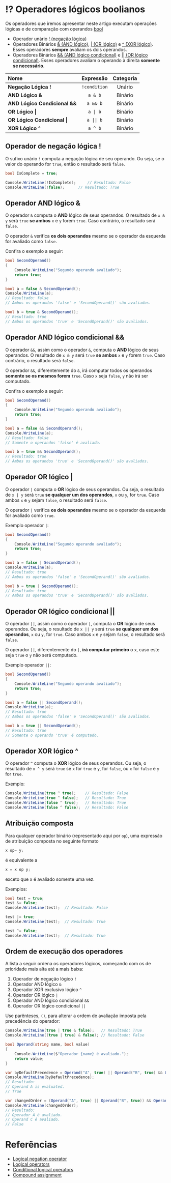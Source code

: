 # ⁉️ Operadores lógicos boolianos

Os operadores que iremos apresentar neste artigo executam operações lógicas e de comparação com operandos [bool](https://devblogs.microsoft.com/aspnet/blazor-webassembly-3-2-0-now-available/?fbclid=IwAR0brw10DyJrB4RhHmu_HwIGVIhloqUe-wdsHhQx9pNuKw4idkHgt4NPxnE)

* Operador unário [! (negação lógica)](https://github.com/Pampa-Devs/4starters/blob/master/Fundamentals/csharp/src/logical-comparison-operators.md#operador-de-nega%C3%A7%C3%A3o-l%C3%B3gica-)
* Operadores Binários [& (AND lógico)](https://github.com/Pampa-Devs/4starters/blob/master/Fundamentals/csharp/src/logical-comparison-operators.md#operador-and-l%C3%B3gico), [| (OR lógico)](https://github.com/Pampa-Devs/4starters/blob/master/Fundamentals/csharp/src/logical-comparison-operators.md#operador-or-l%C3%B3gico-condicional) e [^ (XOR lógico)](https://github.com/Pampa-Devs/4starters/blob/master/Fundamentals/csharp/src/logical-comparison-operators.md#operador-or-l%C3%B3gico-condicional). Esses operadores **sempre** avaliam os dois operandos.
* Operadores Binários [&& (AND lógico condicional)](https://github.com/Pampa-Devs/4starters/blob/master/Fundamentals/csharp/src/logical-comparison-operators.md#operador-or-l%C3%B3gico-condicional) e [|| (OR lógico condicional)](https://github.com/Pampa-Devs/4starters/blob/master/Fundamentals/csharp/src/logical-comparison-operators.md#operador-or-l%C3%B3gico-condicional). Esses operadores avaliam o operando à direita **somente se necessário**.

| Nome | Expressão | Categoria |
| :--- | :---: | :---: |
**Negação Lógica !** | `!condition` | Unário
**AND Lógico &** | `a & b` | Binário
**AND Lógico Condicional &&** | `a && b` | Binário
**OR Lógico \|** | `a \| b` | Binário
**OR Lógico Condicional \|** | `a \|\| b` | Binário
**XOR Lógico ^** | `a ^ b` | Binário

## Operador de negação lógica !

O sufixo unário `!` computa a negação lógica de seu operando. Ou seja, se o valor do operando for `true`, então o resultado será `false`.

```C#
bool IsComplete = true;

Console.WriteLine(!IsComplete); 	// Resultado: False
Console.WriteLine(!false);		// Resultado: True
```

## Operador AND lógico &

O operador `&` computa o **AND** lógico de seus operandos. O resultado de `x & y` será `true` **se ambos** `x` e `y` forem `true`. Caso contrário, o resultado será `false`.

O operador `&` verifica **os dois operandos** mesmo se o operador da esquerda for avaliado como `false`.

Confira o exemplo a seguir:

```C#
bool SecondOperand()
{
    Console.WriteLine("Segundo operando avaliado");
    return true;
}

bool a = false & SecondOperand();
Console.WriteLine(a);
// Resultado: false
// Ambos os operandos 'false' e 'SecondOperand()' são avaliados.

bool b = true & SecondOperand();
// Resultado: true
// Ambos os operandos 'true' e 'SecondOperand()' são avaliados.
```

## Operador AND lógico condicional &&

O operador `&&`, assim como o operador `&`, computa o **AND** lógico de seus operandos. O resultado de `x & y` será `true` **se ambos** `x` e `y` forem `true`. Caso contrário, o resultado será `false`.

O operador `&&`, diferentemente do `&`, irá computar todos os operandos **somente se os mesmos forem** `true`. Caso `x` seja `false`, `y` não irá ser computado.

Confira o exemplo a seguir:
```C#
bool SecondOperand()
{
    Console.WriteLine("Segundo operando avaliado");
    return true;
}

bool a = false && SecondOperand();
Console.WriteLine(a);
// Resultado: false
// Somente o operandos 'false' é avaliado.

bool b = true && SecondOperand();
// Resultado: true
// Ambos os operandos 'true' e 'SecondOperand()' são avaliados.
```

## Operador OR lógico |

O operador `|` computa o **OR** lógico de seus operandos. Ou seja, o resultado de `x | y` será `true` **se qualquer um dos operandos**, `x` ou `y`, for `true`. Caso ambos `x` e `y` sejam `false`, o resultado será `false`.

O operador `|` verifica **os dois operandos** mesmo se o operador da esquerda for avaliado como `true`.

Exemplo operador `|`:
```C#
bool SecondOperand()
{
    Console.WriteLine("Segundo operando avaliado");
    return true;
}

bool a = false | SecondOperand();
Console.WriteLine(a);
// Resultado: true
// Ambos os operandos 'false' e 'SecondOperand()' são avaliados.

bool b = true | SecondOperand();
// Resultado: true
// Ambos os operandos 'true' e 'SecondOperand()' são avaliados.
```

## Operador OR lógico condicional ||

O operador `||`, assim como o operador `|`, computa o **OR** lógico de seus operandos. Ou seja, o resultado de `x || y` será `true` **se qualquer um dos operandos**, `x` ou `y`, for `true`. Caso ambos `x` e `y` sejam `false`, o resultado será `false`.

O operador `||`, diferentemente do `|`, **irá computar primeiro** o `x`, caso este seja `true` o `y` não será computado.

Exemplo operador `||`:
```C#
bool SecondOperand()
{
    Console.WriteLine("Segundo operando avaliado");
    return true;
}

bool a = false || SecondOperand();
Console.WriteLine(a);
// Resultado: true
// Ambos os operandos 'false' e 'SecondOperand()' são avaliados.

bool b = true || SecondOperand();
// Resultado: true
// Somente o operando 'true' é computado.
```

## Operador XOR lógico ^

O operador `^` computa o **XOR** lógico de seus operandos. Ou seja, o resultado de `x ^ y` será `true` se `x` for `true` e `y`, for `false`, ou `x` for `false` e `y` for `true`.

Exemplo:
```C#
Console.WriteLine(true ^ true);    // Resultado: False
Console.WriteLine(true ^ false);   // Resultado: True
Console.WriteLine(false ^ true);   // Resultado: True
Console.WriteLine(false ^ false);  // Resultado: False
```

## Atribuição composta

Para qualquer operador binário (representado aqui por `op`), uma expressão de atribuição composta no seguinte formato
```C#
x op= y;
```
é equivalente a
```C#
x = x op y;
```
exceto que x é avaliado somente uma vez.

Exemplos:
```C#
bool test = true;
test &= false;
Console.WriteLine(test);  // Resultado: False

test |= true;
Console.WriteLine(test);  // Resultado: True

test ^= false;
Console.WriteLine(test);  // Resultado: True
```

## Ordem de execução dos operadores

A lista a seguir ordena os operadores lógicos, começando com os de prioridade mais alta até a mais baixa:
1. Operador de negação lógico `!`
2. Operador AND lógico `&`
3. Operador XOR exclusivo lógico `^`
4. Operador OR lógico `|`
5. Operador AND lógico condicional `&&`
6. Operador OR lógico condicional `||`

Use parênteses, `()`, para alterar a ordem de avaliação imposta pela precedência do operador:

```C#
Console.WriteLine(true | true & false);   // Resultado: True
Console.WriteLine((true | true) & false); // Resultado: False

bool Operand(string name, bool value)
{
    Console.WriteLine($"Operador {name} é avaliado.");
    return value;
}

var byDefaultPrecedence = Operand("A", true) || Operand("B", true) && Operand("C", false);
Console.WriteLine(byDefaultPrecedence);
// Resultado:
// Operand A is evaluated.
// True

var changedOrder = (Operand("A", true) || Operand("B", true)) && Operand("C", false);
Console.WriteLine(changedOrder);
// Resultado:
// Operador A é avaliado.
// Operand C é avaliado.
// False
```

# Referências

* [Logical negation operator](https://docs.microsoft.com/en-us/dotnet/csharp/src/language-reference/language-specification/expressions#logical-negation-operator)
* [Logical operators](https://docs.microsoft.com/en-us/dotnet/csharp/src/language-reference/language-specification/expressions#logical-operators)
* [Conditional logical operators](https://docs.microsoft.com/en-us/dotnet/csharp/src/language-reference/language-specification/expressions#conditional-logical-operators)
* [Compound assignment](https://docs.microsoft.com/en-us/dotnet/csharp/src/language-reference/language-specification/expressions#compound-assignment)